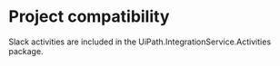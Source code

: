 ﻿# Project compatibility

Slack activities are included in the
                UiPath.IntegrationService.Activities package.




|  |
| ---
